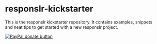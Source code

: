 responslr-kickstarter
=====================
This is the responslr kickstarter repository. It contains examples, snippets and neat tips to get started with a new responslr project.

<span class="badge-paypal"><a href="https://www.paypal.com/cgi-bin/webscr?cmd=_s-xclick&amp;hosted_button_id=2K5DN7XFYXQQG" title="Donate to this project using Paypal" target="_blank"><img src="https://img.shields.io/badge/paypal-donate-yellow.svg" alt="PayPal donate button" /></a></span>

